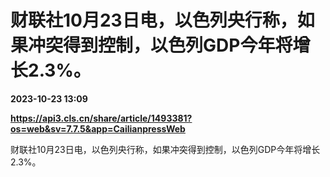 # 财联社10月23日电，以色列央行称，如果冲突得到控制，以色列GDP今年将增长2.3%。

**2023-10-23 13:09**

**https://api3.cls.cn/share/article/1493381?os=web&sv=7.7.5&app=CailianpressWeb**

财联社10月23日电，以色列央行称，如果冲突得到控制，以色列GDP今年将增长2.3%。